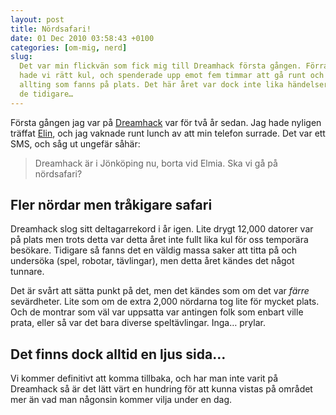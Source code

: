 ```yaml
---
layout: post
title: Nördsafari!
date: 01 Dec 2010 03:58:43 +0100
categories: [om-mig, nerd]
slug: 
  Det var min flickvän som fick mig till Dreamhack första gången. Förra gången
  hade vi rätt kul, och spenderade upp emot fem timmar att gå runt och undersöka
  allting som fanns på plats. Det här året var dock inte lika händelserikt som
  de tidigare…
---
```


Första gången jag var på [Dreamhack](http://www.dreamhack.se/) var för två år sedan. Jag hade nyligen träffat [Elin](http://etisblogg.blogspot.com/), och jag vaknade runt lunch av att min telefon surrade. Det var ett SMS, och såg ut ungefär såhär:

> Dreamhack är i Jönköping nu, borta vid Elmia. Ska vi gå på nördsafari?

Fler nördar men tråkigare safari
--------------------------------
Dreamhack slog sitt deltagarrekord i år igen. Lite drygt 12,000 datorer var på plats men trots detta var detta året inte fullt lika kul för oss temporära besökare. Tidigare så fanns det en väldig massa saker att titta på och undersöka (spel, robotar, tävlingar), men detta året kändes det något tunnare.

Det är svårt att sätta punkt på det, men det kändes som om det var *färre* sevärdheter. Lite som om de extra 2,000 nördarna tog lite för mycket plats. Och de montrar som väl var uppsatta var antingen folk som enbart ville prata, eller så var det bara diverse speltävlingar. Inga… prylar.

Det finns dock alltid en ljus sida…
-----------------------------------
Vi kommer definitivt att komma tillbaka, och har man inte varit på Dreamhack så är det lätt värt en hundring för att kunna vistas på området mer än vad man någonsin kommer vilja under en dag.